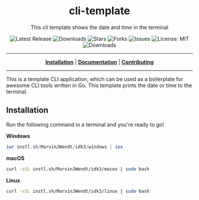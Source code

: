 <h1 align="center">cli-template</h1>
<p align="center">This cli template shows the date and time in the terminal</p>

<p align="center">

<a style="text-decoration: none" href="https://github.com/MarvinJWendt/idk3/releases">
<img src="https://img.shields.io/github/v/release/MarvinJWendt/idk3?style=flat-square" alt="Latest Release">
</a>

<a style="text-decoration: none" href="https://github.com/MarvinJWendt/idk3/releases">
<img src="https://img.shields.io/github/downloads/MarvinJWendt/idk3/total.svg?style=flat-square" alt="Downloads">
</a>

<a style="text-decoration: none" href="https://github.com/MarvinJWendt/idk3/stargazers">
<img src="https://img.shields.io/github/stars/MarvinJWendt/idk3.svg?style=flat-square" alt="Stars">
</a>

<a style="text-decoration: none" href="https://github.com/MarvinJWendt/idk3/fork">
<img src="https://img.shields.io/github/forks/MarvinJWendt/idk3.svg?style=flat-square" alt="Forks">
</a>

<a style="text-decoration: none" href="https://github.com/MarvinJWendt/idk3/issues">
<img src="https://img.shields.io/github/issues/MarvinJWendt/idk3.svg?style=flat-square" alt="Issues">
</a>

<a style="text-decoration: none" href="https://opensource.org/licenses/MIT">
<img src="https://img.shields.io/badge/License-MIT-yellow.svg?style=flat-square" alt="License: MIT">
</a>

<br/>

<a style="text-decoration: none" href="https://github.com/MarvinJWendt/idk3/releases">
<img src="https://img.shields.io/badge/platform-windows%20%7C%20macos%20%7C%20linux-informational?style=for-the-badge" alt="Downloads">
</a>

<br/>

</p>

----

<p align="center">
<strong><a href="https://MarvinJWendt.github.io/idk3/#/installation">Installation</a></strong>
|
<strong><a href="https://MarvinJWendt.github.io/idk3/#/docs">Documentation</a></strong>
|
<strong><a href="https://MarvinJWendt.github.io/idk3/#/CONTRIBUTING">Contributing</a></strong>
</p>

----

This is a template CLI application, which can be used as a boilerplate for awesome CLI tools written in Go.
This template prints the date or time to the terminal.

## Installation

Run the following command in a terminal and you're ready to go!

**Windows**
```powershell
iwr instl.sh/MarvinJWendt/idk3/windows | iex
```

**macOS**
```bash
curl -sSL instl.sh/MarvinJWendt/idk3/macos | sudo bash
```

**Linux**
```bash
curl -sSL instl.sh/MarvinJWendt/idk3/linux | sudo bash
```
